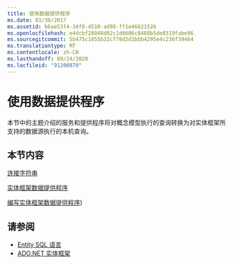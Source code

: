 ```yaml
---
title: 使用数据提供程序
ms.date: 03/30/2017
ms.assetid: b6ae53f4-34f8-4510-ad98-ff1e46621526
ms.openlocfilehash: e4dcbf28048d02c1d6606c8488b5de0319fabe96
ms.sourcegitcommit: 5b475c1855b32cf78d2d1bbb4295e4c236f39464
ms.translationtype: MT
ms.contentlocale: zh-CN
ms.lasthandoff: 09/24/2020
ms.locfileid: "91200870"
---
```

# <a name="working-with-data-providers"></a>使用数据提供程序

本节中的主题介绍的服务和提供程序将对概念模型执行的查询转换为对实体框架所支持的数据源执行的本机查询。  
  
## <a name="in-this-section"></a>本节内容  

 [连接字符串](connection-strings.md)  
  
 [实体框架数据提供程序](data-providers.md)  
  
 [编写实体框架数据提供程序](/previous-versions/dotnet/netframework-4.0/ee789835(v=vs.100))) 
  
## <a name="see-also"></a>请参阅

- [Entity SQL 语言](./language-reference/entity-sql-language.md)
- [ADO.NET 实体框架](index.md)
